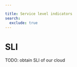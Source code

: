 ```yaml
---

title: Service level indicators
search:
  exclude: true
---
```


# SLI

TODO: obtain SLI of our cloud
